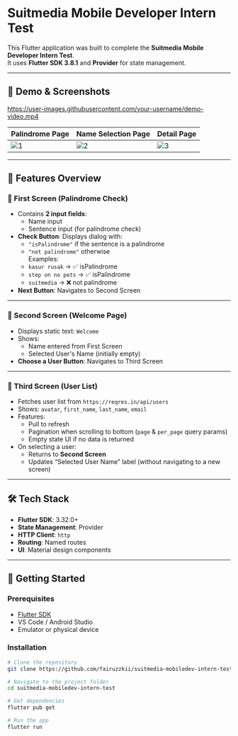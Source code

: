 # Suitmedia Mobile Developer Intern Test

This Flutter application was built to complete the **Suitmedia Mobile Developer Intern Test**.  
It uses **Flutter SDK 3.8.1** and **Provider** for state management.

---

## 📱 Demo & Screenshots

https://user-images.githubusercontent.com/your-username/demo-video.mp4

| Palindrome Page | Name Selection Page | Detail Page |
|-----------------|---------------------|-------------|
| ![1](screenshots/1.png) | ![2](screenshots/2.png) | ![3](screenshots/3.png) |

---

## 🧩 Features Overview

### 🔹 First Screen (Palindrome Check)
- Contains **2 input fields**:
  - Name input
  - Sentence input (for palindrome check)
- **Check Button**: Displays dialog with:
  - `"isPalindrome"` if the sentence is a palindrome
  - `"not palindrome"` otherwise  
  Examples:
  - `kasur rusak` → ✅ isPalindrome
  - `step on no pets` → ✅ isPalindrome
  - `suitmedia` → ❌ not palindrome
- **Next Button**: Navigates to Second Screen

---

### 🔹 Second Screen (Welcome Page)
- Displays static text: `Welcome`
- Shows:
  - Name entered from First Screen
  - Selected User's Name (initially empty)
- **Choose a User Button**: Navigates to Third Screen

---

### 🔹 Third Screen (User List)
- Fetches user list from `https://reqres.in/api/users`
- Shows: `avatar`, `first_name`, `last_name`, `email`
- Features:
  - Pull to refresh
  - Pagination when scrolling to bottom (`page` & `per_page` query params)
  - Empty state UI if no data is returned
- On selecting a user:
  - Returns to **Second Screen**
  - Updates “Selected User Name” label (without navigating to a new screen)

---

## 🛠 Tech Stack

- **Flutter SDK**: 3.32.0+
- **State Management**: Provider
- **HTTP Client**: `http`
- **Routing**: Named routes
- **UI**: Material design components

---

## 🚀 Getting Started

### Prerequisites

- [Flutter SDK](https://docs.flutter.dev/get-started/install)
- VS Code / Android Studio
- Emulator or physical device

### Installation

```bash
# Clone the repository
git clone https://github.com/fairuzzkii/suitmedia-mobiledev-intern-test.git

# Navigate to the project folder
cd suitmedia-mobiledev-intern-test

# Get dependencies
flutter pub get

# Run the app
flutter run
